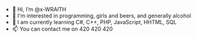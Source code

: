 - 👋 Hi, I’m @x-WRAITH
- 👀 I'm interested in programming, girls and beers, and generally alcohol
- 🌱 I am currently learning C#, C++, PHP, JavaScript, HHTML, SQL
- 📫 You can contact me on 420 420 420
